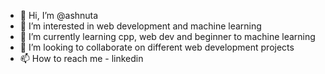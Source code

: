 - 👋 Hi, I’m @ashnuta
- 👀 I’m interested in web development and machine learning
- 🌱 I’m currently learning cpp, web dev and beginner to machine learning 
- 💞️ I’m looking to collaborate on different web development projects
- 📫 How to reach me - linkedin

<!---
ashnuta/ashnuta is a ✨ special ✨ repository because its `README.md` (this file) appears on your GitHub profile.
You can click the Preview link to take a look at your changes.
--->
